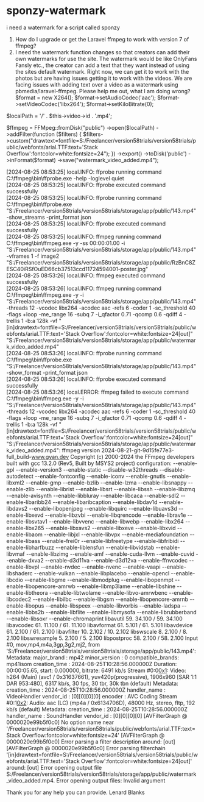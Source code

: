 # sponzy-watermark
i need a watermark for a script called sponzy


1.	How do I upgrade or get the Laravel ffmpeg to work with version 7 of ffmpeg?
2.	I need the watermark function changes so that creators can add their own watermarks for use the site.  The watermark would be like OnlyFans Fansly etc., the creator can add a text that they want instead of using the sites default watermark.  Right now, we can get it to work with the photos but are having issues getting it to work with the videos.  We are facing issues with adding text over a video as a watermark using pbmedia/laravel-ffmpeg.  Please help me out, what I am doing wrong?
$format = new X264();
$format->setAudioCodec('aac');
$format->setVideoCodec('libx264');
$format->setKiloBitrate(0);

$localPath = '/' . $this->video->id . '.mp4';

$ffmpeg = FFMpeg::fromDisk("public")
          ->open($localPath)
          ->addFilter(function ($filters) {
            $filters->custom("drawtext=fontfile=S:/Freelancer/version58trials/version58trials/public/webfonts/arial.TTF:text='Stack Overflow':fontcolor=white:fontsize=24");
          })
          ->export()
          ->toDisk('public')
          ->inFormat($format)
          ->save("watermark_video_added.mp4");



[2024-08-25 08:53:25] local.INFO: ffprobe running command C:\ffmpeg\bin\ffprobe.exe -help -loglevel quiet  
[2024-08-25 08:53:25] local.INFO: ffprobe executed command successfully  
[2024-08-25 08:53:25] local.INFO: ffprobe running command C:\ffmpeg\bin\ffprobe.exe "S:/Freelancer/version58trials/version58trials/storage/app/public/143.mp4" -show_streams -print_format json  
[2024-08-25 08:53:25] local.INFO: ffprobe executed command successfully  
[2024-08-25 08:53:25] local.INFO: ffmpeg running command C:\ffmpeg\bin\ffmpeg.exe -y -ss 00:00:01.00 -i "S:/Freelancer/version58trials/version58trials/storage/app/public/143.mp4" -vframes 1 -f image2 "S:/Freelancer/version58trials/version58trials/storage/app/public/RzBnC8ZESC40iRSfOuED66cb37513ccd11724594001-poster.jpg"  
[2024-08-25 08:53:26] local.INFO: ffmpeg executed command successfully  
[2024-08-25 08:53:26] local.INFO: ffmpeg running command C:\ffmpeg\bin\ffmpeg.exe -y -i "S:/Freelancer/version58trials/version58trials/storage/app/public/143.mp4" -threads 12 -vcodec libx264 -acodec aac -refs 6 -coder 1 -sc_threshold 40 -flags +loop -me_range 16 -subq 7 -i_qfactor 0.71 -qcomp 0.6 -qdiff 4 -trellis 1 -b:a 128k -vf "[in]drawtext=fontfile=S:/Freelancer/version58trials/version58trials/public/webfonts/arial.TTF:text='Stack Overflow':fontcolor=white:fontsize=24[out]" "S:/Freelancer/version58trials/version58trials/storage/app/public/watermark_video_added.mp4"  
[2024-08-25 08:53:26] local.INFO: ffprobe running command C:\ffmpeg\bin\ffprobe.exe "S:/Freelancer/version58trials/version58trials/storage/app/public/143.mp4" -show_format -print_format json  
[2024-08-25 08:53:26] local.INFO: ffprobe executed command successfully  
[2024-08-25 08:53:26] local.ERROR: ffmpeg failed to execute command C:\ffmpeg\bin\ffmpeg.exe -y -i "S:/Freelancer/version58trials/version58trials/storage/app/public/143.mp4" -threads 12 -vcodec libx264 -acodec aac -refs 6 -coder 1 -sc_threshold 40 -flags +loop -me_range 16 -subq 7 -i_qfactor 0.71 -qcomp 0.6 -qdiff 4 -trellis 1 -b:a 128k -vf "[in]drawtext=fontfile=S:/Freelancer/version58trials/version58trials/public/webfonts/arial.TTF:text='Stack Overflow':fontcolor=white:fontsize=24[out]" "S:/Freelancer/version58trials/version58trials/storage/app/public/watermark_video_added.mp4": ffmpeg version 2024-08-21-git-9d15fe77e3-full_build-www.gyan.dev Copyright (c) 2000-2024 the FFmpeg developers
  built with gcc 13.2.0 (Rev5, Built by MSYS2 project)
  configuration: --enable-gpl --enable-version3 --enable-static --disable-w32threads --disable-autodetect --enable-fontconfig --enable-iconv --enable-gnutls --enable-libxml2 --enable-gmp --enable-bzlib --enable-lzma --enable-libsnappy --enable-zlib --enable-librist --enable-libsrt --enable-libssh --enable-libzmq --enable-avisynth --enable-libbluray --enable-libcaca --enable-sdl2 --enable-libaribb24 --enable-libaribcaption --enable-libdav1d --enable-libdavs2 --enable-libopenjpeg --enable-libquirc --enable-libuavs3d --enable-libxevd --enable-libzvbi --enable-libqrencode --enable-librav1e --enable-libsvtav1 --enable-libvvenc --enable-libwebp --enable-libx264 --enable-libx265 --enable-libxavs2 --enable-libxeve --enable-libxvid --enable-libaom --enable-libjxl --enable-libvpx --enable-mediafoundation --enable-libass --enable-frei0r --enable-libfreetype --enable-libfribidi --enable-libharfbuzz --enable-liblensfun --enable-libvidstab --enable-libvmaf --enable-libzimg --enable-amf --enable-cuda-llvm --enable-cuvid --enable-dxva2 --enable-d3d11va --enable-d3d12va --enable-ffnvcodec --enable-libvpl --enable-nvdec --enable-nvenc --enable-vaapi --enable-libshaderc --enable-vulkan --enable-libplacebo --enable-opencl --enable-libcdio --enable-libgme --enable-libmodplug --enable-libopenmpt --enable-libopencore-amrwb --enable-libmp3lame --enable-libshine --enable-libtheora --enable-libtwolame --enable-libvo-amrwbenc --enable-libcodec2 --enable-libilbc --enable-libgsm --enable-libopencore-amrnb --enable-libopus --enable-libspeex --enable-libvorbis --enable-ladspa --enable-libbs2b --enable-libflite --enable-libmysofa --enable-librubberband --enable-libsoxr --enable-chromaprint
  libavutil      59. 34.100 / 59. 34.100
  libavcodec     61. 11.100 / 61. 11.100
  libavformat    61.  5.101 / 61.  5.101
  libavdevice    61.  2.100 / 61.  2.100
  libavfilter    10.  2.102 / 10.  2.102
  libswscale      8.  2.100 /  8.  2.100
  libswresample   5.  2.100 /  5.  2.100
  libpostproc    58.  2.100 / 58.  2.100
Input #0, mov,mp4,m4a,3gp,3g2,mj2, from 'S:/Freelancer/version58trials/version58trials/storage/app/public/143.mp4':
  Metadata:
    major_brand     : mp42
    minor_version   : 0
    compatible_brands: mp41isom
    creation_time   : 2024-08-25T10:28:56.000000Z
  Duration: 00:00:05.65, start: 0.000000, bitrate: 6491 kb/s
  Stream #0:0[0x1](und): Video: h264 (Main) (avc1 / 0x31637661), yuv420p(progressive), 1906x960 [SAR 1:1 DAR 953:480], 6317 kb/s, 30 fps, 30 tbr, 30k tbn (default)
      Metadata:
        creation_time   : 2024-08-25T10:28:56.000000Z
        handler_name    : VideoHandler
        vendor_id       : [0][0][0][0]
        encoder         : AVC Coding
  Stream #0:1[0x2](und): Audio: aac (LC) (mp4a / 0x6134706D), 48000 Hz, stereo, fltp, 192 kb/s (default)
      Metadata:
        creation_time   : 2024-08-25T10:28:56.000000Z
        handler_name    : SoundHandler
        vendor_id       : [0][0][0][0]
[AVFilterGraph @ 0000020e99b5f0c0] No option name near '/Freelancer/version58trials/version58trials/public/webfonts/arial.TTF:text=Stack Overflow:fontcolor=white:fontsize=24'
[AVFilterGraph @ 0000020e99b5f0c0] Error parsing a filter description around: [out]
[AVFilterGraph @ 0000020e99b5f0c0] Error parsing filterchain '[in]drawtext=fontfile=S:/Freelancer/version58trials/version58trials/public/webfonts/arial.TTF:text='Stack Overflow':fontcolor=white:fontsize=24[out]' around: [out]
Error opening output file S:/Freelancer/version58trials/version58trials/storage/app/public/watermark_video_added.mp4.
Error opening output files: Invalid argument

Thank you for any help you can provide.
Lenard Blanks
